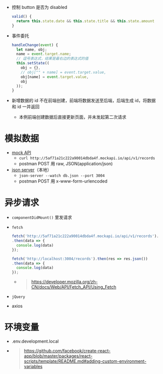 - 控制 button 是否为 disabled

  ```js
  valid() {
    return this.state.date && this.state.title && this.state.amount
  }
  ```

- 事件委托

  ```js
  handleChange(event) {
    let name, obj;
    name = event.target.name;
    // 逗号表达式，结果是最右边的表达式的值
    this.setState((
      obj = {},
      // obj["" + name] = event.target.value,
      obj[name] = event.target.value,
      obj
    ));
  }
  ```

- 新增数据的 id 不在前端创建，前端将数据发送至后端，后端生成 id，将数据和 id 一并返回
  - 本例前端创建数据后直接更新页面，并未发起第二次请求
# 模拟数据
- [mock API](https://www.mockapi.io/)
  - `curl http://5af71a21c222a90014dbda4f.mockapi.io/api/v1/records`
  - postman POST 用 raw, JSON(application/json)
- [json server](https://github.com/typicode/json-server)（本地）
  - `json-server --watch db.json --port 3004`
  - postman POST 用 x-www-form-urlencoded
# 异步请求
- `componentDidMount()` 里发请求
- `fetch`

  ```js
  fetch('http://5af71a21c222a90014dbda4f.mockapi.io/api/v1/records').then(res => res.json())
  .then(data => {
    console.log(data)
  });
  
  fetch('http://localhost:3004/records').then(res => res.json())
  .then(data => {
    console.log(data)
  });
  ```

  - > https://developer.mozilla.org/zh-CN/docs/Web/API/Fetch_API/Using_Fetch
- `jQuery`
- axios
# 环境变量
- .env.development.local
- > https://github.com/facebook/create-react-app/blob/master/packages/react-scripts/template/README.md#adding-custom-environment-variables